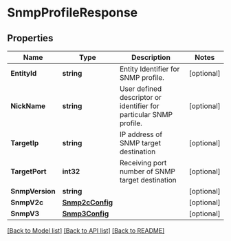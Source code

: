 # SnmpProfileResponse

## Properties

Name | Type | Description | Notes
------------ | ------------- | ------------- | -------------
**EntityId** | **string** | Entity Identifier for SNMP profile. | [optional] 
**NickName** | **string** | User defined descriptor or identifier for particular SNMP profile. | [optional] 
**TargetIp** | **string** | IP address of SNMP target destination | [optional] 
**TargetPort** | **int32** | Receiving port number of SNMP target destination | [optional] 
**SnmpVersion** | **string** |  | [optional] 
**SnmpV2c** | [**Snmp2cConfig**](SNMP2cConfig.md) |  | [optional] 
**SnmpV3** | [**Snmp3Config**](SNMP3Config.md) |  | [optional] 

[[Back to Model list]](../README.md#documentation-for-models) [[Back to API list]](../README.md#documentation-for-api-endpoints) [[Back to README]](../README.md)


